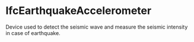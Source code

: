 IfcEarthquakeAccelerometer
==========================
Device used to detect the seismic wave and measure the seismic intensity in
case of earthquake.


